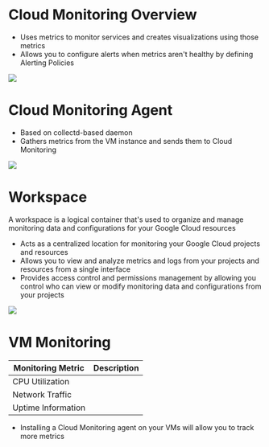 # Cloud Monitoring Overview

* Uses metrics to monitor services and creates visualizations using those metrics
* Allows you to configure alerts when metrics aren't healthy by defining Alerting Policies

![](https://github.com/JonmarCorpuz/SecondBrain/blob/main/Assets/Whitespace.png)

# Cloud Monitoring Agent

* Based on collectd-based daemon
* Gathers metrics from the VM instance and sends them to Cloud Monitoring

![](https://github.com/JonmarCorpuz/SecondBrain/blob/main/Assets/Whitespace.png)

# Workspace

A workspace is a logical container that's used to organize and manage monitoring data and configurations for your Google Cloud resources

* Acts as a centralized location for monitoring your Google Cloud projects and resources
* Allows you to view and analyze metrics and logs from your projects and resources from a single interface
* Provides access control and permissions management by allowing you control who can view or modify monitoring data and configurations from your projects

![](https://github.com/JonmarCorpuz/SecondBrain/blob/main/Assets/Whitespace.png)

# VM Monitoring

| Monitoring Metric | Description |
| --- | --- |
| CPU Utilization | |
| Network Traffic | |
| Uptime Information | |

* Installing a Cloud Monitoring agent on your VMs will allow you to track more metrics
